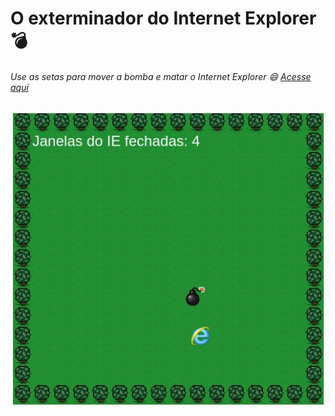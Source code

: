 # O **exterminador** do Internet Explorer :bomb:

###### Use as setas para mover a bomba e matar o Internet Explorer :smile: [Acesse aqui](https://thiagofrancisquete.github.io/exterminador_do_ie/)

![jogo](https://github.com/francisquete/exterminador_do_ie/blob/master/images/exie.jpeg)


